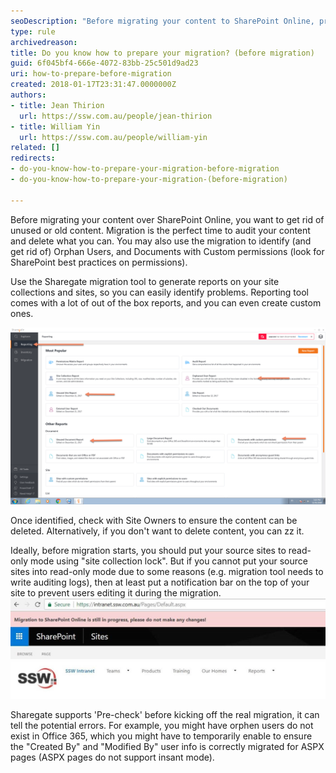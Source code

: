 ```yaml
---
seoDescription: "Before migrating your content to SharePoint Online, prepare by removing unused or old items, auditing for Orphan Users and Documents with Custom permissions."
type: rule
archivedreason: 
title: Do you know how to prepare your migration? (before migration)
guid: 6f045bf4-666e-4072-83bb-25c501d9ad23
uri: how-to-prepare-before-migration
created: 2018-01-17T23:31:47.0000000Z
authors:
- title: Jean Thirion
  url: https://ssw.com.au/people/jean-thirion
- title: William Yin
  url: https://ssw.com.au/people/william-yin
related: []
redirects:
- do-you-know-how-to-prepare-your-migration-before-migration
- do-you-know-how-to-prepare-your-migration-(before-migration)

---
```


Before migrating your content over SharePoint Online, you want to get rid of unused or old content. Migration is the perfect time to audit your content and delete what you can. You may also use the migration to identify (and get rid of) Orphan Users, and Documents with Custom permissions (look for SharePoint best practices on permissions).

<!--endintro-->

Use the Sharegate migration tool to generate reports on your site collections and sites, so you can easily identify problems. Reporting tool comes with a lot of out of the box reports, and you can even create custom ones.

![Figure: Sharegate reporting menu have 4 main reports](sharegate-4-main-reports.png)  

Once identified, check with Site Owners to ensure the content can be deleted. Alternatively, if you don't want to delete content, you can zz it.

Ideally, before migration starts, you should put your source sites to read-only mode using "site collection lock". But if you cannot put your source sites into read-only mode due to some reasons (e.g. migration tool needs to write auditing logs), then at least put a notification bar on the top of your site to prevent users editing it during the migration.
![](migration_notification_bar.jpg)

Sharegate supports 'Pre-check' before kicking off the real migration, it can tell the potential errors. For example, you might have orphen users do not exist in Office 365, which you might have to temporarily enable to ensure the "Created By" and "Modified By" user info is correctly migrated for ASPX pages (ASPX pages do not support insant mode).
